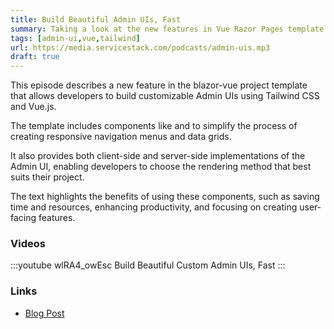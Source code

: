 ```yaml
---
title: Build Beautiful Admin UIs, Fast
summary: Taking a look at the new features in Vue Razor Pages template to build Admin UIs, Fast
tags: [admin-ui,vue,tailwind]
url: https://media.servicestack.com/podcasts/admin-uis.mp3
draft: true
---
```


This episode describes a new feature in the blazor-vue project template that allows developers 
to build customizable Admin UIs using Tailwind CSS and Vue.js. 

The template includes components like <SidebarLayout> and <AutoQueryGrid> to simplify the process 
of creating responsive navigation menus and data grids. 

It also provides both client-side and server-side implementations of the Admin UI, 
enabling developers to choose the rendering method that best suits their project. 

The text highlights the benefits of using these components, such as saving time and resources, 
enhancing productivity, and focusing on creating user-facing features.

### Videos

:::youtube wlRA4_owEsc
Build Beautiful Custom Admin UIs, Fast
:::

### Links

- [Blog Post](/posts/admin-uis)

